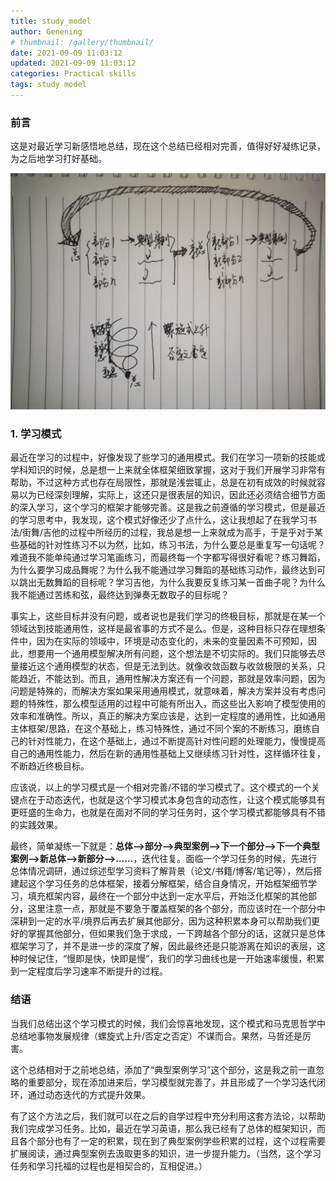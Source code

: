 ```yaml
---
title: study_model
author: Genening
# thumbnail: /gallery/thumbnail/
date: 2021-09-09 11:03:12
updated: 2021-09-09 11:03:12
categories: Practical skills
tags: study model
---
```

### 前言
这是对最近学习新感悟地总结，现在这个总结已经相对完善，值得好好凝练记录，为之后地学习打好基础。

![study_model_structure](study-model/study_model_structure.jpg)

<!--more-->

### 1. 学习模式
最近在学习的过程中，好像发现了些学习的通用模式。我们在学习一项新的技能或学科知识的时候，总是想一上来就全体框架细致掌握，这对于我们开展学习非常有帮助，不过这种方式也存在局限性，那就是浅尝辄止，总是在初有成效的时候就容易以为已经深刻理解，实际上，这还只是很表层的知识，因此还必须结合细节方面的深入学习，这个学习的框架才能够完善。这是我之前遵循的学习模式，但是最近的学习思考中，我发现，这个模式好像还少了点什么，这让我想起了在我学习书法/街舞/吉他的过程中所经历的过程，我总是想一上来就成为高手，于是乎对于某些基础的针对性练习不以为然，比如，练习书法，为什么要总是重复写一句话呢？难道我不能单纯通过学习笔画练习，而最终每一个字都写得很好看呢？练习舞蹈，为什么要学习成品舞呢？为什么我不能通过学习舞蹈的基础练习动作，最终达到可以跳出无数舞蹈的目标呢？学习吉他，为什么我要反复练习某一首曲子呢？为什么我不能通过苦练和弦，最终达到弹奏无数取子的目标呢？

事实上，这些目标并没有问题，或者说也是我们学习的终极目标，那就是在某一个领域达到技能通用性，这样是最省事的方式不是么。但是，这种目标只存在理想条件中，因为在实际的领域中，环境是动态变化的，未来的变量因素不可预知，因此，想要用一个通用模型解决所有问题，这个想法是不切实际的。我们只能够去尽量接近这个通用模型的状态，但是无法到达。就像收敛函数与收敛极限的关系，只能趋近，不能达到。而且，通用性解决方案还有一个问题，那就是效率问题，因为问题是特殊的，而解决方案如果采用通用模式，就意味着，解决方案并没有考虑问题的特殊性，那么模型适用的过程中可能有所出入，而这些出入影响了模型使用的效率和准确性。所以，真正的解决方案应该是，达到一定程度的通用性，比如通用主体框架/思路，在这个基础上，练习特殊性，通过不同个案的不断练习，磨练自己的针对性能力，在这个基础上，通过不断提高针对性问题的处理能力，慢慢提高自己的通用性能力，然后在新的通用性基础上又继续练习针对性，这样循环往复，不断趋近终极目标。

应该说，以上的学习模式是一个相对完善/不错的学习模式了。这个模式的一个关键点在于动态迭代，也就是这个学习模式本身包含的动态性，让这个模式能够具有更旺盛的生命力，也就是在面对不同的学习任务时，这个学习模式都能够具有不错的实践效果。

最终，简单凝练一下就是：**总体——>部分——>典型案例——>下一个部分——>下一个典型案例——>新总体——>新部分——>……**，迭代往复。面临一个学习任务的时候，先进行总体情况调研，通过综述型学习资料了解背景（论文/书籍/博客/笔记等），然后搭建起这个学习任务的总体框架，接着分解框架，结合自身情况，开始框架细节学习，填充框架内容，最终在一个部分中达到一定水平后，开始泛化框架的其他部分，这里注意一点，那就是不要急于覆盖框架的各个部分，而应该时在一个部分中深耕到一定的水平/境界后再去扩展其他部分，因为这种积累本身可以帮助我们更好的掌握其他部分，但如果我们急于求成，一下跨越各个部分的话，这就只是总体框架学习了，并不是进一步的深度了解，因此最终还是只能游离在知识的表层，这种时候记住，“慢即是快，快即是慢”，我们的学习曲线也是一开始速率缓慢，积累到一定程度后学习速率不断提升的过程。

### 结语
当我们总结出这个学习模式的时候，我们会惊喜地发现，这个模式和马克思哲学中总结地事物发展规律（螺旋式上升/否定之否定）不谋而合。果然，马哲还是厉害。

这个总结相对于之前地总结，添加了“典型案例学习”这个部分，这是我之前一直忽略的重要部分，现在添加进来后，学习模型就完善了，并且形成了一个学习迭代闭环，通过动态迭代的方式提升效果。

有了这个方法之后，我们就可以在之后的自学过程中充分利用这套方法论，以帮助我们完成学习任务。比如，最近在学习英语，那么我已经有了总体的框架知识，而且各个部分也有了一定的积累，现在到了典型案例学些积累的过程，这个过程需要扩展阅读，通过典型案例去汲取更多的知识，进一步提升能力。（当然，这个学习任务和学习托福的过程也是相契合的，互相促进。）